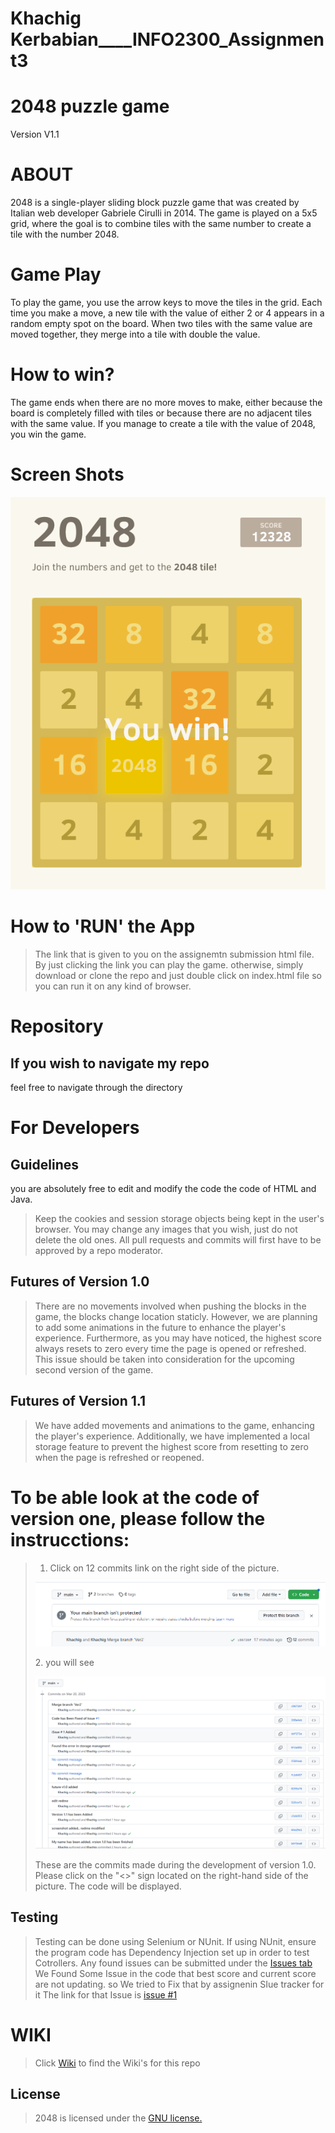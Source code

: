 # Khachig Kerbabian____INFO2300_Assignment3
# 2048 puzzle game
Version V1.1


 # ABOUT
 2048 is a single-player sliding block puzzle game that was created by Italian web developer Gabriele Cirulli in 2014. The game is played on a 5x5 grid, where the goal is to combine tiles with the same number to create a tile with the number 2048.


 # Game Play
 To play the game, you use the arrow keys to move the tiles in the grid. Each time you make a move, a new tile with the value of either 2 or 4 appears in a random empty spot on the board. When two tiles with the same value are moved together, they merge into a tile with double the value.

  # How to win?
  The game ends when there are no more moves to make, either because the board is completely filled with tiles or because there are no adjacent tiles with the same value. If you manage to create a tile with the value of 2048, you win the game.



# Screen Shots
<p align="center">
  <img src="https://github.com/MathByte/INFO2300_Assignment3/blob/main/screenshot.png" alt="Screenshot"/>
</p>



  # How to \'RUN\' the App
> The link that is given to you on the assignemtn submission html file.  By just clicking the link you can play the game.
otherwise, simply download or clone the repo and just double click on index.html file so you can run it on any kind of browser.


  # Repository
 ## If you wish to navigate my repo
 feel free to navigate through the directory



# For Developers
## Guidelines
 you are absolutely free to edit and modify the code the code of HTML and Java.
 > Keep the cookies and session storage objects being kept in the user's browser.
> You may change any images that you wish, just do not delete the old ones.
> All pull requests and commits will first have to be approved by a repo moderator.

## Futures of Version 1.0
>There are no movements involved when pushing the blocks in the game, the blocks change location staticly. However, we are planning to add some animations in the
>future to enhance the player's experience.
>Furthermore, as you may have noticed, the highest score always resets to zero every time the page is opened or refreshed. This issue should be taken into
>consideration for the upcoming second version of the game.

## Futures of Version 1.1
>We have added movements and animations to the game, enhancing the player's experience. Additionally, we have implemented a local storage feature to prevent the
>highest score from resetting to zero when the page is refreshed or reopened.

# To be able look at the code of version one, please follow the instrucctions:
> 1. Click on 12 commits link on the right side of the picture.
> <p align="center">
>  <img src="https://github.com/MathByte/INFO2300_Assignment3/blob/main/screenshot1.png" alt="Screenshot"/>
></p>
> 2. you will see 
><p align="center">
>  <img src="https://github.com/MathByte/INFO2300_Assignment3/blob/main/screenshot2.png" alt="Screenshot"/>
></p>
> These are the commits made during the development of version 1.0.
> Please click on the "<>" sign located on the right-hand side of the picture.
> The code will be displayed.


## Testing
> Testing can be done using Selenium or NUnit.
> If using NUnit, ensure the program code has Dependency Injection set up in order to test Cotrollers.
> Any found issues can be submitted under the [Issues tab](https://github.com/MathByte/INFO2300_Assignment3/issues)
> We Found Some Issue in the code that best score and current score are not updating. so We tried to Fix that by assignenin SIue tracker for it 
> The link for that Issue is [issue #1](https://github.com/MathByte/INFO2300_Assignment3/issues/1#issue-1633141946)


# WIKI
> Click [Wiki](https://github.com/MathByte/INFO2300_Assignment3/wiki) to find the Wiki\'s for this repo

## License
>2048 is licensed under the [GNU license.](https://github.com/MathByte/INFO2300_Assignment3/blob/master/LICENSE.txt)
